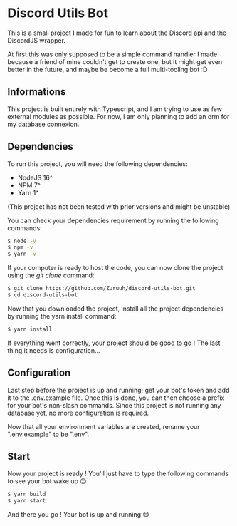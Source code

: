 # Discord Utils Bot

This is a small project I made for fun to learn about the Discord api and the DiscordJS wrapper.

At first this was only supposed to be a simple command handler I made because a friend of mine couldn't get to create one, but it might get even better in the future, and maybe be become a full multi-tooling bot :D

## Informations

This project is built entirely with Typescript, and I am trying to use as few external modules as possible.
For now, I am only planning to add an orm for my database connexion.

## Dependencies

To run this project, you will need the following dependencies:

- NodeJS 16^
- NPM 7^
- Yarn 1^

(This project has not been tested with prior versions and might be unstable)

You can check your dependencies requirement by running the following commands:

```bash
$ node -v
$ npm -v
$ yarn -v
```

If your computer is ready to host the code, you can now clone the project using the _git clone_ command:

```bash
$ git clone https://github.com/Zuruuh/discord-utils-bot.git
$ cd discord-utils-bot
```

Now that you downloaded the project, install all the project dependencies by running the yarn install command:

```bash
$ yarn install
```

If everything went correctly, your project should be good to go ! The last thing it needs is configuration...

## Configuration

Last step before the project is up and running; get your bot's token and add it to the .env.example file. Once this is done, you can then choose a prefix for your bot's non-slash commands. Since this project is not running any database yet, no more configuration is required.

Now that all your environment variables are created, rename your ".env.example" to be ".env".

## Start

Now your project is ready ! You'll just have to type the following commands to see your bot wake up 😊

```bash
$ yarn build
$ yarn start
```

And there you go ! Your bot is up and running 😄
